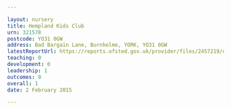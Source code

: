 ```yaml
---

layout: nursery
title: Hempland Kids Club
urn: 321578
postcode: YO31 0GW
address: Bad Bargain Lane, Burnholme, YORK, YO31 0GW
latestReportUrl: https://reports.ofsted.gov.uk/provider/files/2457219/urn/321578.pdf
teaching: 0
development: 0
leadership: 1
outcomes: 0
overall: 1
date: 2 February 2015

---
```

